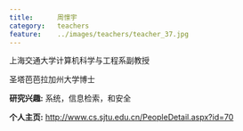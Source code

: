 ```yaml
---
title:		周憬宇
category:	teachers
feature:	../images/teachers/teacher_37.jpg
---
```


<p>上海交通大学计算机科学与工程系副教授</p>
<p>圣塔芭芭拉加州大学博士</p>
<p><b>研究兴趣:</b> 系统，信息检索，和安全</p>
<p><b>个人主页:</b>
<a href="http://www.cs.sjtu.edu.cn/PeopleDetail.aspx?id=70">http://www.cs.sjtu.edu.cn/PeopleDetail.aspx?id=70</a></p>


